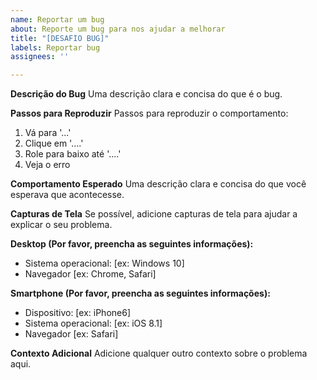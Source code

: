 ```yaml
---
name: Reportar um bug
about: Reporte um bug para nos ajudar a melhorar
title: "[DESAFIO BUG]"
labels: Reportar bug
assignees: ''

---
```


**Descrição do Bug**
Uma descrição clara e concisa do que é o bug.

**Passos para Reproduzir**
Passos para reproduzir o comportamento:

1. Vá para '...'
2. Clique em '....'
3. Role para baixo até '....'
4. Veja o erro

**Comportamento Esperado**
Uma descrição clara e concisa do que você esperava que acontecesse.

**Capturas de Tela**
Se possível, adicione capturas de tela para ajudar a explicar o seu problema.

**Desktop (Por favor, preencha as seguintes informações):**

- Sistema operacional: [ex: Windows 10]
- Navegador [ex: Chrome, Safari]

**Smartphone (Por favor, preencha as seguintes informações):**

- Dispositivo: [ex: iPhone6]
- Sistema operacional: [ex: iOS 8.1]
- Navegador [ex: Safari]

**Contexto Adicional**
Adicione qualquer outro contexto sobre o problema aqui.
